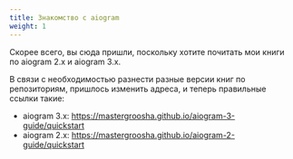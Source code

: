 ```yaml
---
title: Знакомство с aiogram
weight: 1
---
```


Скорее всего, вы сюда пришли, поскольку хотите почитать мои книги по aiogram 2.x и aiogram 3.x.

В связи с необходимостью разнести разные версии книг по репозиториям, пришлось изменить адреса, и теперь правильные ссылки такие:

* aiogram 3.x: https://mastergroosha.github.io/aiogram-3-guide/quickstart
* aiogram 2.x: https://mastergroosha.github.io/aiogram-2-guide/quickstart